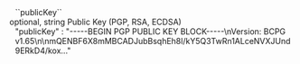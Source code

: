 <tr>
<td><div style="padding-left:10px;">``publicKey``</div></td>
<td>optional, string</td>
<td>Public Key (PGP, RSA, ECDSA)</td>
<td>
  <div style="padding-left:10px;">"publicKey" : "-----BEGIN PGP PUBLIC KEY BLOCK-----\nVersion: BCPG v1.65\n\nmQENBF6X8mMBCADJubBsqhEh8l/kY5Q3TwRn1ALceNVXJUnd9ERkD4/kox..."</div>
</td>
<td></td>
</tr>
